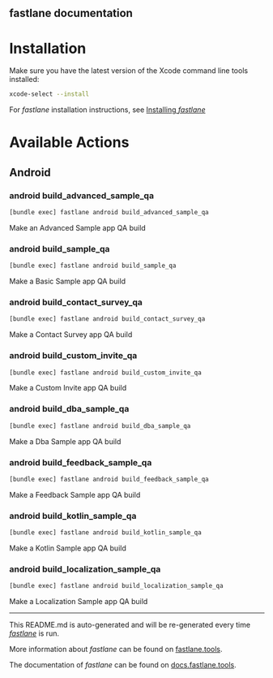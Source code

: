 fastlane documentation
----

# Installation

Make sure you have the latest version of the Xcode command line tools installed:

```sh
xcode-select --install
```

For _fastlane_ installation instructions, see [Installing _fastlane_](https://docs.fastlane.tools/#installing-fastlane)

# Available Actions

## Android

### android build_advanced_sample_qa

```sh
[bundle exec] fastlane android build_advanced_sample_qa
```

Make an Advanced Sample app QA build

### android build_sample_qa

```sh
[bundle exec] fastlane android build_sample_qa
```

Make a Basic Sample app QA build

### android build_contact_survey_qa

```sh
[bundle exec] fastlane android build_contact_survey_qa
```

Make a Contact Survey app QA build

### android build_custom_invite_qa

```sh
[bundle exec] fastlane android build_custom_invite_qa
```

Make a Custom Invite app QA build

### android build_dba_sample_qa

```sh
[bundle exec] fastlane android build_dba_sample_qa
```

Make a Dba Sample app QA build

### android build_feedback_sample_qa

```sh
[bundle exec] fastlane android build_feedback_sample_qa
```

Make a Feedback Sample app QA build

### android build_kotlin_sample_qa

```sh
[bundle exec] fastlane android build_kotlin_sample_qa
```

Make a Kotlin Sample app QA build

### android build_localization_sample_qa

```sh
[bundle exec] fastlane android build_localization_sample_qa
```

Make a Localization Sample app QA build

----

This README.md is auto-generated and will be re-generated every time [_fastlane_](https://fastlane.tools) is run.

More information about _fastlane_ can be found on [fastlane.tools](https://fastlane.tools).

The documentation of _fastlane_ can be found on [docs.fastlane.tools](https://docs.fastlane.tools).

